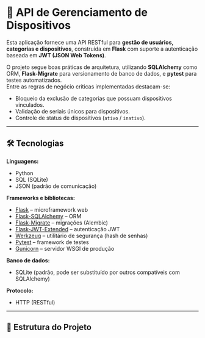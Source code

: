 # 📡 API de Gerenciamento de Dispositivos

Esta aplicação fornece uma API RESTful para **gestão de usuários, categorias e dispositivos**, construída em **Flask** com suporte a autenticação baseada em **JWT (JSON Web Tokens)**.  

O projeto segue boas práticas de arquitetura, utilizando **SQLAlchemy** como ORM, **Flask-Migrate** para versionamento de banco de dados, e **pytest** para testes automatizados.  
Entre as regras de negócio críticas implementadas destacam-se:  

- Bloqueio da exclusão de categorias que possuam dispositivos vinculados.  
- Validação de seriais únicos para dispositivos.  
- Controle de status de dispositivos (`ativo` / `inativo`).  

---

## 🛠️ Tecnologias

**Linguagens:**  
- Python  
- SQL (SQLite)  
- JSON (padrão de comunicação)  

**Frameworks e bibliotecas:**  
- [Flask](https://flask.palletsprojects.com/) – microframework web  
- [Flask-SQLAlchemy](https://flask-sqlalchemy.palletsprojects.com/) – ORM  
- [Flask-Migrate](https://flask-migrate.readthedocs.io/) – migrações (Alembic)  
- [Flask-JWT-Extended](https://flask-jwt-extended.readthedocs.io/) – autenticação JWT  
- [Werkzeug](https://werkzeug.palletsprojects.com/) – utilitário de segurança (hash de senhas)  
- [Pytest](https://docs.pytest.org/) – framework de testes  
- [Gunicorn](https://gunicorn.org/) – servidor WSGI de produção  

**Banco de dados:**  
- SQLite (padrão, pode ser substituído por outros compatíveis com SQLAlchemy)  

**Protocolo:**  
- HTTP (RESTful)  

---

## 📂 Estrutura do Projeto
